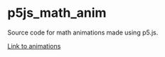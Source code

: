 # p5js_math_anim
Source code for math animations made using p5.js.  

[Link to animations](https://yolwoocle.github.io/linear_algebra/index.html)
